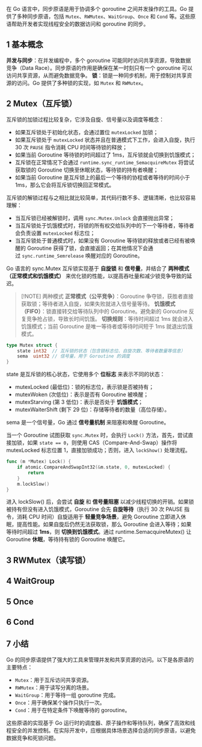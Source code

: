 在 Go 语言中，同步原语是用于协调多个 goroutine 之间并发操作的工具。Go 提供了多种同步原语，包括 `Mutex`、`RWMutex`、`WaitGroup`、`Once` 和 `Cond` 等。这些原语帮助开发者实现线程安全的数据访问和 goroutine 的同步。

## 1 基本概念

**并发与同步**：在并发编程中，多个 goroutine 可能同时访问共享资源，导致数据竞争（Data Race）。同步原语的作用是确保在某一时刻只有一个 goroutine 可以访问共享资源，从而避免数据竞争。
**锁**：锁是一种同步机制，用于控制对共享资源的访问。Go 提供了多种锁的实现，如 `Mutex` 和 `RWMutex`。

## 2 Mutex（互斥锁）

互斥锁的加锁过程比较复杂，它涉及自旋、信号量以及调度等概念：

- 如果互斥锁处于初始化状态，会通过置位 `mutexLocked` 加锁；
- 如果互斥锁处于 `mutexLocked` 状态并且在普通模式下工作，会进入自旋，执行 30 次 `PAUSE` 指令消耗 CPU 时间等待锁的释放；
- 如果当前 Goroutine 等待锁的时间超过了 1ms，互斥锁就会切换到饥饿模式；
- 互斥锁在正常情况下会通过 `runtime.sync_runtime_SemacquireMutex` 将尝试获取锁的 Goroutine 切换至休眠状态，等待锁的持有者唤醒；
- 如果当前 Goroutine 是互斥锁上的最后一个等待的协程或者等待的时间小于 1ms，那么它会将互斥锁切换回正常模式。

互斥锁的解锁过程与之相比就比较简单，其代码行数不多、逻辑清晰，也比较容易理解：

- 当互斥锁已经被解锁时，调用 `sync.Mutex.Unlock` 会直接抛出异常；
- 当互斥锁处于饥饿模式时，将锁的所有权交给队列中的下一个等待者，等待者会负责设置 `mutexLocked` 标志位；
- 当互斥锁处于普通模式时，如果没有 Goroutine 等待锁的释放或者已经有被唤醒的 Goroutine 获得了锁，会直接返回；在其他情况下会通过 `sync.runtime_Semrelease` 唤醒对应的 Goroutine。

Go 语言的 sync.Mutex 互斥锁实现基于 **自旋锁** 和 **信号量**，并结合了 **两种模式（正常模式和饥饿模式）** 来优化锁的性能，以提高吞吐量和减少锁竞争导致的延迟。

> [!NOTE] 两种模式
> **正常模式（公平竞争）**：Goroutine 争夺锁，获胜者直接获取锁；等待者进入自旋，如果失败就进入信号量等待。
> **饥饿模式（FIFO）**：锁直接转交给等待队列中的 Goroutine。避免新的 Goroutine 反复竞争抢占锁，导致长时间饥饿。
> **切换规则**：等待时间超过 1ms 就会进入饥饿模式；当前 Goroutine 是唯一等待者或等待时间短于 1ms 就退出饥饿模式。

```go
type Mutex struct {
    state int32  // 互斥锁的状态（包含锁标志位、自旋次数、等待者数量等信息）
    sema  uint32 // 信号量，用于 Goroutine 的调度
}
```

state 是互斥锁的核心状态，它使用多个 **位标志** 来表示不同的状态：

- mutexLocked (最低位)：锁的标志位，表示锁是否被持有；
- mutexWoken (次低位)：表示是否有 Goroutine 被唤醒；
- mutexStarving (第 3 低位)：表示是否处于 **饥饿模式**；
- mutexWaiterShift (剩下 29 位)：存储等待者的数量（高位存储）。

sema 是一个信号量，Go 通过 **信号量机制** 来阻塞和唤醒 Goroutine。

当一个 Goroutine 试图获取 `sync.Mutex` 时，会执行 `Lock()` 方法，首先，尝试直接加锁，如果 `state == 0`，则使用 CAS（Compare-And-Swap）操作将 mutexLocked 标志位置 1，直接加锁成功；否则，进入 `lockShow()` 处理流程。

```go
func (m *Mutex) Lock() {
    if atomic.CompareAndSwapInt32(&m.state, 0, mutexLocked) {
        return
    }
    m.lockSlow()
}
```

进入 lockSlow() 后，会尝试 **自旋** 和 **信号量阻塞** 以减少线程切换的开销。如果锁被持有但没有进入饥饿模式，Goroutine 会先 **自旋等待**（执行 30 次 PAUSE 指令，消耗 CPU 时间）自旋适用于 **轻量竞争场景**，避免 Goroutine 立即进入休眠，提高性能。如果自旋后仍然无法获取锁，那么 Goroutine 会进入等待；如果等待时间超过 **1ms**，则 **切换到饥饿模式**。通过 runtime.SemacquireMutex() 让 Goroutine **休眠**，等待持有锁的 Goroutine 唤醒它。

## 3 RWMutex（读写锁）

## 4 WaitGroup

## 5 Once

## 6 Cond

## 7 小结

Go 的同步原语提供了强大的工具来管理并发和共享资源的访问。以下是各原语的主要特点：

- `Mutex`：用于互斥访问共享资源。
- `RWMutex`：用于读写分离的场景。
- `WaitGroup`：用于等待一组 goroutine 完成。
- `Once`：用于确保某个操作只执行一次。
- `Cond`：用于在特定条件下唤醒等待的 goroutine。

这些原语的实现基于 Go 运行时的调度器、原子操作和等待队列，确保了高效和线程安全的并发控制。在实际开发中，应根据具体场景选择合适的同步原语，以避免数据竞争和死锁问题。
